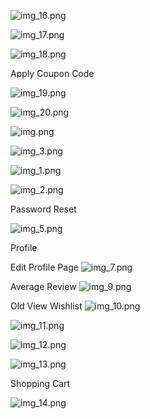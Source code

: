 
![img_16.png](img_16.png)

![img_17.png](img_17.png)

![img_18.png](img_18.png)

Apply Coupon Code

![img_19.png](img_19.png)

![img_20.png](img_20.png)

![img.png](img.png)

![img_3.png](img_3.png)

![img_1.png](img_1.png)

![img_2.png](img_2.png)

Password Reset

![img_5.png](img_5.png)

Profile 


Edit Profile Page
![img_7.png](img_7.png)

Average Review
![img_9.png](img_9.png)

Old View
Wishlist
![img_10.png](img_10.png)

![img_11.png](img_11.png)

![img_12.png](img_12.png)

![img_13.png](img_13.png)

Shopping Cart

![img_14.png](img_14.png)
